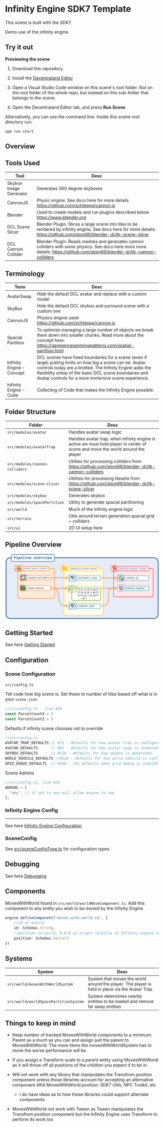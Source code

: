 # Infinity Engine SDK7 Template

This scene is built with the SDK7.

Demo use of the infinity engine.


## Try it out

**Previewing the scene**

1. Download this repository.

2. Install the [Decentraland Editor](https://docs.decentraland.org/creator/development-guide/sdk7/editor/)

3. Open a Visual Studio Code window on this scene's root folder. Not on the root folder of the whole repo, but instead on this sub-folder that belongs to the scene.

4. Open the Decentraland Editor tab, and press **Run Scene**

Alternatively, you can use the command line. Inside this scene root directory run:

```
npm run start
```

## Overview

Tools Used
--

| Tool                    | Desc
| ---                     | ---
| Skybox Image Generator  | Generates 360 degree skyboxes
| CannonJS                | Physic engine.  See docs here for more details <https://github.com/schteppe/cannon.js>
| Blender                 | Used to create models and run plugins described below <https://www.blender.org>
| DCL Scene Slicer        | Blender Plugin. Slices a large scene into tiles to be rendered by infinity engine. See docs here for more details: <https://github.com/stom66/blender-dcltk-scene-slicer>
| DCL Cannon Collider     | Blender Plugin. Reads meshes and generates cannon colliders with some physics. See docs here more more details: <https://github.com/stom66/blender-dcltk-cannon-colliders>

Terminology
--

| Term                      | Desc
| ---                       | ---
| AvatarSwap                | Hide the default DCL avatar and replace with a custom model
| SkyBox                    | Hide the default DCL skybox and surround scene with a custom one
| CannonJS                  | Physics engine used: <https://github.com/schteppe/cannon.js>
| Spacial Partition         | To optimize managing a large number of objects we break them down into smaller chunks. Read more about the concept here: <https://gameprogrammingpatterns.com/spatial-partition.html>
| Infinity Engine - Concept | DCL scenes have fixed boundaries for a scene (even if large) putting limits on how big a scene can be. Avatar controls today are a limitted.  The Infinity Engine adds the flexibility ontop of the basic DCL scene boundaries and Avatar controls for a more immersive scene experience.
| Infinity Engine - Code    | Collecting of Code that makes the Infinity Engine possible.


Folder Structure
--

| Folder 	                        | Desc
| ---		                          | ---
| `src/modules/avatar`            | Handles avatar swap logic
| `src/modules/avatarTrap`        | Handles avatar trap. when infinity engine is active we must hold player in center of scene and move the world around the player
| `src/modules/cannon-colliders`  | Utilites for processing colliders from <https://github.com/stom66/blender-dcltk-cannon-colliders>
| `src/modules/scene-slicer`      | Utilities for processing tilesets from  <https://github.com/stom66/blender-dcltk-scene-slicer>
| `src/modules/skybox`            | Generates skybox
| `src/modules/spacePartition`    | Utility to generate spacial partitioning
| `src/world`                     | Much of the infinity engine logic
| `src/terrain`                   | Utils around terrain generation spacial grid + colliders
| `src/ui`                        | 2D UI setup here



Pipeline Overview
--

![image](docs/pipeline-overview.png)



## Getting Started

See here [Getting Started](docs/getting-started.md)


## Configuration

### Scene Configuration

`src/config.ts`

Tell code how big scene is. Set these to number of tiles based off what is in your `scene.json`

```ts
//src/config.ts - line #16
const ParcelCountX = 5
const ParcelCountZ = 5
```

Defaults if infinity scene chooses not to override

```ts
//src/config.ts
AVATAR_TRAP_DEFAULTS // #72 - defaults for how avatar trap is configured
AVATAR_DEFAULTS      // #81 - defaults for how avatar swap is rendered
SKYBOX_DEFAULTS      // #116 - defaults for how skybox is generated
WORLD_VEHICLE_DEFAULTS //#124 - defaults for how world vehicle is configured
GRID_DEBUG_DEFAULTS  // #148 - the defaults when grid debug is enabled
```

Scene Admins

```ts
//src/config.ts, line #24
ADMINS = [
  "any", // if set to any will allow anyone to see
];
```

### Infinity Engine Config
---


See here [Infinity Engine Configuration](docs/infinity-engine-config.md)


### SceneConfig

See [src/sceneConfigType.ts](src/sceneConfigType.ts) for configuration types



## Debugging

See here [Debugging](docs/debugging.md)

## Components

MovesWithWorld found in `src/world/worldMoveComponent.ts`.  Add this component to any entity you wish to be moved by the Infinity Engine

```ts
engine.defineComponent('moves-with-world-id', {
	//id of entity
	id: Schemas.String, 
	//position in world, 0,0,0 as origin relative to Infinity engine scene origin. not scene 0,0,0
    position: Schemas.Vector3
})

```

## Systems



| System 	                        | Desc
| ---		                          | ---
| `src/world/movesWithWorldSystem`  | System that moves the world around the player.  The player is held in place via the Avatar Trap
| `src/world/worldSpacePartitionSystem`        | System determines nearby entities to be loaded and remove far away entities




## Things to keep in mind

* Keep number of tracked MovesWithWorld components to a minimum.  Parent as a much as you can and assign just the parent to MovesWithWorld.  The more items the movesWithWorldSystem has to move the worse performance will be

* If you assign a Transform scale to a parent entity using MovesWithWorld as it will throw off all positions of the children you expect it to be in.
* Will not work with any library that manipulates the Transfrom.position component unless those libraries account for accepting an alternative component AKA MovesWithWorld.position: SDK7 Utils, NPC Toolkit, etc
	* I do have ideas as to how these libraries could support alternate components
* MovesWithWorld not work with Tween as Tween manipulates the Transfrom.position component but the Infinity Engine uses Transform to perform its work too


